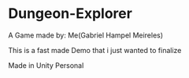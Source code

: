 # Dungeon-Explorer
A Game made by: Me(Gabriel Hampel Meireles)
<p>This is a fast made Demo that i just wanted to finalize</p>
Made in Unity Personal
